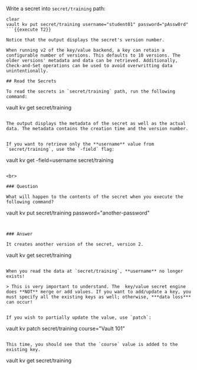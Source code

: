 Write a secret into `secret/training` path:

```
clear
vault kv put secret/training username="student01" password="pAssw0rd"
```{{execute T2}}

Notice that the output displays the secret's version number.

When running v2 of the key/value backend, a key can retain a configurable number of versions. This defaults to 10 versions. The older versions' metadata and data can be retrieved. Additionally, Check-and-Set operations can be used to avoid overwritting data unintentionally.

## Read the Secrets

To read the secrets in `secret/training` path, run the following command:

```
vault kv get secret/training
```{{execute T2}}

The output displays the metadata of the secret as well as the actual data. The metadata contains the creation time and the version number.


If you want to retrieve only the **username** value from `secret/training`, use the `-field` flag:

```
vault kv get -field=username secret/training
```{{execute T2}}

<br>

### Question

What will happen to the contents of the secret when you execute the following command?

```
vault kv put secret/training password="another-password"
```{{execute T2}}

￼
### Answer

It creates another version of the secret, version 2.

```
vault kv get secret/training
```{{execute T2}}

When you read the data at `secret/training`, **username** no longer exists!

> This is very important to understand. The  key/value secret engine does **NOT** merge or add values. If you want to add/update a key, you must specify all the existing keys as well; otherwise, ***data loss*** can occur!


If you wish to partially update the value, use `patch`:

```
vault kv patch secret/training course="Vault 101"
```{{execute T2}}

This time, you should see that the `course` value is added to the existing key.

```
vault kv get secret/training
```{{execute T2}}
